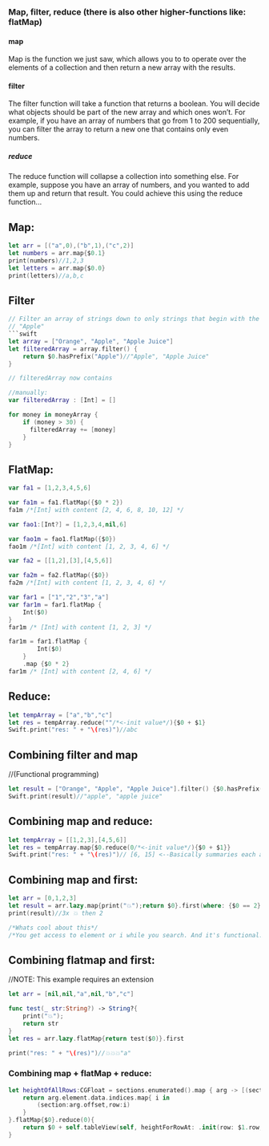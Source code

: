 ### Map, filter, reduce (there is also other higher-functions like: flatMap)

#### map
 Map is the function we just saw, which allows you to to operate over the elements of a collection and then return a new array with the results.

#### filter
The filter function will take a function that returns a boolean. You will decide what objects should be part of the new array and which ones won’t. For example, if you have an array of numbers that go from 1 to 200 sequentially, you can filter the array to return a new one that contains only even numbers.

##### reduce
The reduce function will collapse a collection into something else. For example, suppose you have an array of numbers, and you wanted to add them up and return that result. You could achieve this using the reduce function...

## Map:

```swift
let arr = [("a",0),("b",1),("c",2)]
let numbers = arr.map{$0.1}
print(numbers)//1,2,3
let letters = arr.map{$0.0}
print(letters)//a,b,c
```

## Filter

```swift
// Filter an array of strings down to only strings that begin with the word
// "Apple"
```swift
let array = ["Orange", "Apple", "Apple Juice"]
let filteredArray = array.filter() {
    return $0.hasPrefix("Apple")//"Apple", "Apple Juice"
}

// filteredArray now contains 

//manually:
var filteredArray : [Int] = [] 

for money in moneyArray {
    if (money > 30) {
      filteredArray += [money]
    }
}
```

## FlatMap:

```swift
var fa1 = [1,2,3,4,5,6]

var fa1m = fa1.flatMap({$0 * 2})
fa1m /*[Int] with content [2, 4, 6, 8, 10, 12] */

var fao1:[Int?] = [1,2,3,4,nil,6]

var fao1m = fao1.flatMap({$0})
fao1m /*[Int] with content [1, 2, 3, 4, 6] */

var fa2 = [[1,2],[3],[4,5,6]]

var fa2m = fa2.flatMap({$0})
fa2m /*[Int] with content [1, 2, 3, 4, 6] */

var far1 = ["1","2","3","a"]
var far1m = far1.flatMap {
    Int($0)
}
far1m /* [Int] with content [1, 2, 3] */

far1m = far1.flatMap {
        Int($0)
    }
    .map {$0 * 2}
far1m /* [Int] with content [2, 4, 6] */
```


## Reduce:
```swift
let tempArray = ["a","b","c"]
let res = tempArray.reduce(""/*<-init value*/){$0 + $1}
Swift.print("res: " + "\(res)")//abc
```

## Combining filter and map
//(Functional programming)

```swift
let result = ["Orange", "Apple", "Apple Juice"].filter() {$0.hasPrefix("Apple")}.map{$0.lowercased()}
Swift.print(result)//"apple", "apple juice"
```

## Combining map and reduce: 

```swift
let tempArray = [[1,2,3],[4,5,6]]
let res = tempArray.map{$0.reduce(0/*<-init value*/){$0 + $1}}
Swift.print("res: " + "\(res)")// [6, 15] <--Basically summaries each array item
```

## Combining map and first:

```swift
let arr = [0,1,2,3]
let result = arr.lazy.map{print("💥");return $0}.first(where: {$0 == 2})
print(result)//3x 💥 then 2

/*Whats cool about this*/
/*You get access to element or i while you search. And it's functional. */ 
```

## Combining flatmap and first: 
//NOTE: This example requires an extension
```swift
let arr = [nil,nil,"a",nil,"b","c"]

func test(_ str:String?) -> String?{
    print("💥");
    return str
}
let res = arr.lazy.flatMap{return test($0)}.first

print("res: " + "\(res)")//💥💥💥"a"


```


### Combining map + flatMap + reduce:

```swift
let heightOfAllRows:CGFloat = sections.enumerated().map { arg -> [(section:Int,row:Int)] in
    return arg.element.data.indices.map{ i in
        (section:arg.offset,row:i)
    }
}.flatMap{$0}.reduce(0){
    return $0 + self.tableView(self, heightForRowAt: .init(row: $1.row, section: $1.section))
}
```